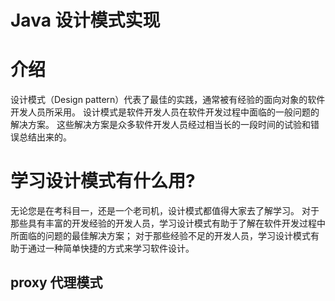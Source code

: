 
# Java 设计模式实现


# 介绍

设计模式（Design pattern）代表了最佳的实践，通常被有经验的面向对象的软件开发人员所采用。
设计模式是软件开发人员在软件开发过程中面临的一般问题的解决方案。
这些解决方案是众多软件开发人员经过相当长的一段时间的试验和错误总结出来的。

# 学习设计模式有什么用?

无论您是在考科目一，还是一个老司机，设计模式都值得大家去了解学习。
对于那些具有丰富的开发经验的开发人员，学习设计模式有助于了解在软件开发过程中所面临的问题的最佳解决方案；
对于那些经验不足的开发人员，学习设计模式有助于通过一种简单快捷的方式来学习软件设计。

## proxy 代理模式

